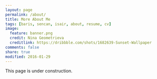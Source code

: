 ```yaml
---
layout: page
permalink: /about/
title: More About Me
tags: [baris, sencan, isair, about, resume, cv]
image:
  feature: banner.png
  credit: Nina Geometrieva
  creditlink: https://dribbble.com/shots/1682639-Sunset-Wallpaper
comments: false
share: true
modified: 2016-01-29
---
```


This page is under construction.
